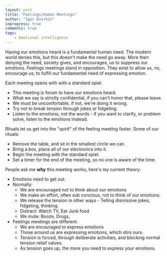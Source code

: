 ```yaml
--- 
layout: post
title: "Feelings/Human Meetings"
author: "Igor Dvorkin"
inprogress: true
comments: true
tags:
    - Emotional intelligence
---
```


Having our emotions heard is a fundamental human need. The modern world denies this, but this doesn't make the need go away. More then denying the need, society gives, and encourages, us to suppress our emotions.  Feelings meetings stand in opposition. They exist to allow us, no, encourage us, to fulfill our fundamental need of expressing emotion.

Each meeting opens with with a standard spiel.

* This meeting is forum to have our emotions heard.
* What we say is strictly confidential, if you can't honor that, please leave.
* We must be uncomfortable, if not, we're doing it wrong. 
* Try not to break tension through jokes or fidgeting.
* Listen to the emotions, not the words - if you want to clarify, or problem solve, listen to the emotions instead.

Rituals let us get into the "spirit" of the feeling meeting faster. Some of our rituals:

* Remove the table, and sit in the smallest circle we can.
* Bring a box, place all of our electronics into it. 
* Begin the meeting with the standard spiel.
* Set a timer for the end of the meeting, so no one is aware of the time.

People ask me __why__ this meeting works, here's my current theory:

* Emotions need to get out. 
* Normally:
    * We are encouraged not to think about our emotions
    * We make an effort, often sub concious,  not to think of our emotions.
    * We release the tension in other ways - Telling dismissive jokes, fidgeting, thinking.
    * Distract: Watch TV, Eat Junk food
    * We mute: Booze, Drugs, 
* Feelings meetings are different:
    * We are encouraged to express emotions
    * Those around us are expressing emotions, which stirs ours.
    * Tension is forced, through deliberate activities, and blocking normal tension relief valves.
    * As tension goes up, the more you need to express your emotions.

